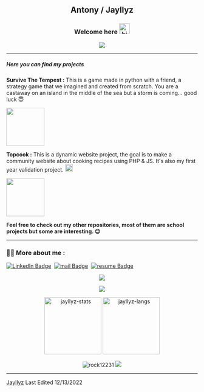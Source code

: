 <h2 align="center">Antony / Jayllyz</h2>

<h3 align="center">Welcome here <img src="https://user-images.githubusercontent.com/1303154/88677602-1635ba80-d120-11ea-84d8-d263ba5fc3c0.gif" width="28px" alt="hi"></h3>

<p align="center">
  <a href="https://github.com/DenverCoder1/readme-typing-svg"><img src="https://readme-typing-svg.herokuapp.com?lines=ESGI+Student;In+software+development;&center=true&width=500&height=50"></a>
</p>
  
---


##### Here you can find my projects

**Survive The Tempest :**
This is a game made in python with a friend, a strategy game that we imagined and created from scratch.
You are a castaway on an island in the middle of the sea but a storm is coming... good luck 😇

<a href="https://github.com/Jayllyz/SurvivetheTempest" target="_blank"><img height="100em" src="https://github-readme-stats.vercel.app/api/pin?username=jayllyz&repo=survivethetempest&title_color=fff&icon_color=f9f9f9&text_color=9f9f9f&bg_color=151515"/></a>

**Topcook :** 
 This is a dynamic website project, the goal is to make a community website about cooking recipes
using PHP & JS. It's also my first year validation project.
<img src="https://github.com/Jayllyz/superSmashWB/blob/main/images/topcook_logo.svg" height="20em" > 

<a href="https://github.com/Jayllyz/Topcook" target="_blank"><img height="100em" src="https://github-readme-stats.vercel.app/api/pin?username=jayllyz&repo=topcook&title_color=fff&icon_color=f9f9f9&text_color=9f9f9f&bg_color=151515"/></a>

**Feel free to check out my other repositories, most of them are school projects but some are interesting. 😉**

---


### :man_technologist: More about me :
  [![LinkedIn Badge](https://img.shields.io/badge/-antodavid-blue?style=flat-square&logo=Linkedin&logoColor=white&link=https://www.linkedin.com/in/antodavid/)](https://www.linkedin.com/in/antodavid/)&nbsp;
  [![mail Badge](https://img.shields.io/badge/-antonydavid945@gmail.com-red?style=flat-square&logo=Gmail&logoColor=white&link=mailto:antonydavid945@gmail.com)](mailto:antonydavid945@gmail.com)&nbsp;
  [![resume Badge](https://img.shields.io/badge/-My%20resume-red?style=flat-square&logo=Netlify&logoColor=white&link=https://jayllyz.github.io/online-cv/)](https://jayllyz.github.io/online-cv/)&nbsp;

<div align="center">
  <a href="https://spotify-github-profile.vercel.app/api/view?uid=4wts4nq3qaeb51i674dsrur7g&redirect=true" target="_blank"><img src="https://spotify-github-profile.vercel.app/api/view?uid=4wts4nq3qaeb51i674dsrur7g&cover_image=true&theme=natemoo-re&bar_color_cover=false&bar_color=53b14f"/></a>

<a href="https://www.codewars.com/users/Jayllyz" target="_blank"><img src="https://www.codewars.com/users/Jayllyz/badges/large"/></a>
  
<img height="150em" src="https://github-readme-stats.vercel.app/api?username=jayllyz&theme=dark&show_icons=true" alt="jayllyz-stats"/>
<img height="150em" src="https://github-readme-stats.vercel.app/api/top-langs/?username=jayllyz&layout=compact&hide=SCSS&theme=dark" alt="jayllyz-langs"/>
 </div>
<p align="center"> <img src="https://komarev.com/ghpvc/?username=Jayllyz&label=Profile%20views&color=0e75b6&style=flat" alt="rock12231"/> <img src="https://img.shields.io/github/followers/Jayllyz"/></p>

------
[Jayllyz](https://github.com/Jayllyz)
Last Edited 12/13/2022
